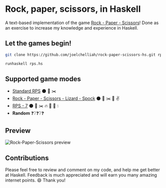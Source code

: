 # Rock, paper, scissors, in Haskell

A text-based implementation of the game [Rock - Paper - Scissors](https://en.wikipedia.org/wiki/Rock-paper-scissors)! Done as an exercise to increase my knowledge and experience in Haskell.

## Let the games begin!
```bash
git clone https://github.com/joelchelliah/rock-paper-scissors-hs.git rps && cd rps

runhaskell rps.hs
```

## Supported game modes
- [Standard RPS](https://en.wikipedia.org/wiki/Rock-paper-scissors) :new_moon: :page_facing_up: :scissors:
- [Rock - Paper - Scissors - Lizard - Spock](http://bigbangtheory.wikia.com/wiki/Rock_Paper_Scissors_Lizard_Spock) :new_moon: :page_facing_up: :scissors: :dragon: :v:
- [RPS - 7](http://www.umop.com/rps7.htm) :new_moon: :page_facing_up: :scissors: :fire: :bread: :dash: :droplet:
- **Random** :question::grey_question::question::grey_question::question:


## Preview
![Rock-Paper-Scissors preview](http://i.imgur.com/kXKcEY3.png "Rock-Paper-Scissors preview")

## Contributions
Please feel free to review and comment on my code, and help me get better at Haskell. Feedback is much appreciated and will earn you many amazing internet points. :smile: Thank you!
